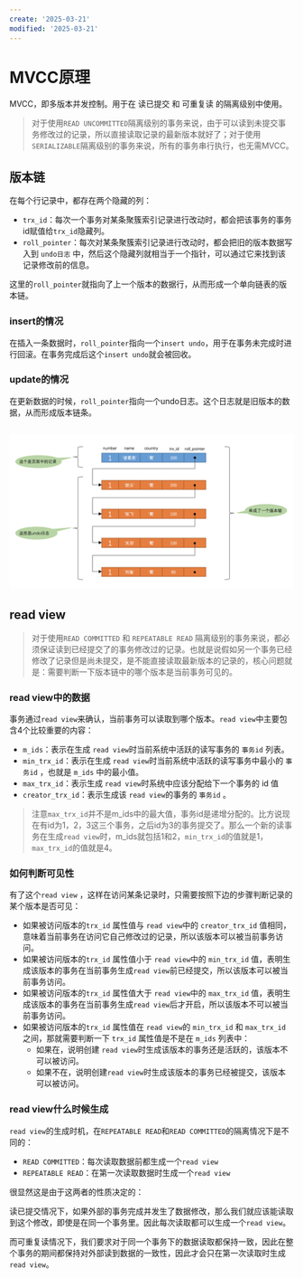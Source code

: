```yaml
---
create: '2025-03-21'
modified: '2025-03-21'
---
```


# MVCC原理

MVCC，即多版本并发控制。用于在 读已提交 和 可重复读 的隔离级别中使用。

> 对于使用`READ UNCOMMITTED`隔离级别的事务来说，由于可以读到未提交事务修改过的记录，所以直接读取记录的最新版本就好了；对于使用`SERIALIZABLE`隔离级别的事务来说，所有的事务串行执行，也无需MVCC。

## 版本链

在每个行记录中，都存在两个隐藏的列：

* `trx_id`：每次一个事务对某条聚簇索引记录进行改动时，都会把该事务的事务id赋值给`trx_id`隐藏列。 
* `roll_pointer`：每次对某条聚簇索引记录进行改动时，都会把旧的版本数据写入到 `undo日志` 中，然后这个隐藏列就相当于一个指针，可以通过它来找到该记录修改前的信息。

这里的`roll_pointer`就指向了上一个版本的数据行，从而形成一个单向链表的版本链。

### insert的情况

在插入一条数据时，`roll_pointer`指向一个`insert undo`，用于在事务未完成时进行回滚。在事务完成后这个`insert undo`就会被回收。

### update的情况

在更新数据的时候，`roll_pointer`指向一个undo日志。这个日志就是旧版本的数据，从而形成版本链条。

## ![image-20250321155250521](./assets/image-20250321155250521.png)

## read view

>对于使用`READ COMMITTED` 和 `REPEATABLE READ` 隔离级别的事务来说，都必须保证读到已经提交了的事务修改过的记录。也就是说假如另一个事务已经修改了记录但是尚未提交，是不能直接读取最新版本的记录的，核心问题就是：需要判断一下版本链中的哪个版本是当前事务可见的。

### read view中的数据

事务通过`read view`来确认，当前事务可以读取到哪个版本。`read view`中主要包含4个比较重要的内容：

* `m_ids`：表示在生成 `read view`时当前系统中活跃的读写事务的 `事务id` 列表。 
* `min_trx_id`：表示在生成 `read view`时当前系统中活跃的读写事务中最小的 `事务id` ，也就是 `m_ids` 中的最小值。 
* `max_trx_id`：表示生成 `read view`时系统中应该分配给下一个事务的 id 值
* `creator_trx_id`：表示生成该 `read view`的事务的 `事务id` 。

>注意`max_trx_id`并不是m_ids中的最大值，事务id是递增分配的。比方说现在有id为1，2，3这三个事务，之后id为3的事务提交了。那么一个新的读事务在生成`read view`时，m_ids就包括1和2，`min_trx_id`的值就是1，`max_trx_id`的值就是4。

### 如何判断可见性

有了这个`read view` ，这样在访问某条记录时，只需要按照下边的步骤判断记录的某个版本是否可见： 

* 如果被访问版本的`trx_id` 属性值与 `read view`中的 `creator_trx_id` 值相同，意味着当前事务在访问它自己修改过的记录，所以该版本可以被当前事务访问。 
* 如果被访问版本的`trx_id` 属性值小于 `read view`中的 `min_trx_id` 值，表明生成该版本的事务在当前事务生成`read view`前已经提交，所以该版本可以被当前事务访问。 
* 如果被访问版本的`trx_id` 属性值大于 `read view`中的 `max_trx_id` 值，表明生成该版本的事务在当前事务生成`read view`后才开启，所以该版本不可以被当前事务访问。 
* 如果被访问版本的`trx_id` 属性值在 `read view`的 `min_trx_id` 和 `max_trx_id` 之间，那就需要判断一下 `trx_id` 属性值是不是在 `m_ids` 列表中：
    * 如果在，说明创建 `read view`时生成该版本的事务还是活跃的，该版本不可以被访问。
    * 如果不在，说明创建`read view`时生成该版本的事务已经被提交，该版本可以被访问。

### read view什么时候生成

`read view`的生成时机，在`REPEATABLE READ`和`READ COMMITTED`的隔离情况下是不同的：

* `READ COMMITTED`：每次读取数据前都生成一个`read view`
* `REPEATABLE READ`：在第一次读取数据时生成一个`read view`

很显然这是由于这两者的性质决定的：

读已提交情况下，如果外部的事务完成并发生了数据修改，那么我们就应该能读取到这个修改，即使是在同一个事务里。因此每次读取都可以生成一个`read view`。

而可重复读情况下，我们要求对于同一个事务下的数据读取都保持一致，因此在整个事务的期间都保持对外部读到数据的一致性，因此才会只在第一次读取时生成`read view`。
